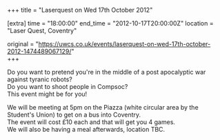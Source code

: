 +++
title = "Laserquest on Wed 17th October 2012"

[extra]
time = "18:00:00"
end_time = "2012-10-17T20:00:00Z"
location = "Laser Quest, Coventry"

original = "https://uwcs.co.uk/events/laserquest-on-wed-17th-october-2012-1474489067129/"    
+++

Do you want to pretend you're in the middle of a post apocalyptic war against tyranic robots?  
Do you want to shoot people in Compsoc?  
This event might be for you\!

We will be meeting at 5pm on the Piazza (white circular area by the Student's Union) to get on a bus into Coventry.  
The event will cost £10 each and that will get you 4 games.  
We will also be having a meal afterwards, location TBC.

